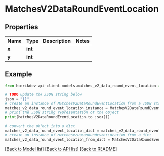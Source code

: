# MatchesV2DataRoundEventLocation


## Properties

Name | Type | Description | Notes
------------ | ------------- | ------------- | -------------
**x** | **int** |  | 
**y** | **int** |  | 

## Example

```python
from henrikdev-api-client.models.matches_v2_data_round_event_location import MatchesV2DataRoundEventLocation

# TODO update the JSON string below
json = "{}"
# create an instance of MatchesV2DataRoundEventLocation from a JSON string
matches_v2_data_round_event_location_instance = MatchesV2DataRoundEventLocation.from_json(json)
# print the JSON string representation of the object
print(MatchesV2DataRoundEventLocation.to_json())

# convert the object into a dict
matches_v2_data_round_event_location_dict = matches_v2_data_round_event_location_instance.to_dict()
# create an instance of MatchesV2DataRoundEventLocation from a dict
matches_v2_data_round_event_location_from_dict = MatchesV2DataRoundEventLocation.from_dict(matches_v2_data_round_event_location_dict)
```
[[Back to Model list]](../README.md#documentation-for-models) [[Back to API list]](../README.md#documentation-for-api-endpoints) [[Back to README]](../README.md)


